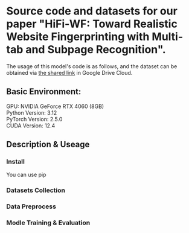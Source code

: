 # Source code and datasets for our paper "HiFi-WF: Toward Realistic Website Fingerprinting with Multi-tab and Subpage Recognition".
The usage of this model's code is as follows, and the dataset can be obtained via [the shared link](https://drive.google.com/file/d/1v86rGzmXOrV2tAGfNvCzhTyi69bZNSUv/view?usp=sharing) in Google Drive Cloud.

## Basic Environment:
GPU: NVIDIA GeForce RTX 4060 (8GB)  
Python Version: 3.12  
PyTorch Version: 2.5.0  
CUDA Version: 12.4

## Description & Useage

### Install
You can use pip

### Datasets Collection

### Data Preprocess

### Modle Training & Evaluation
